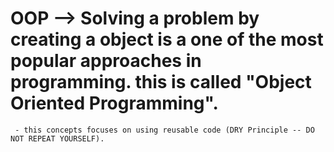 # OOP --> Solving a problem by creating a object is a one of the most popular approaches in programming. this is called "Object Oriented Programming".
     - this concepts focuses on using reusable code (DRY Principle -- DO NOT REPEAT YOURSELF). 